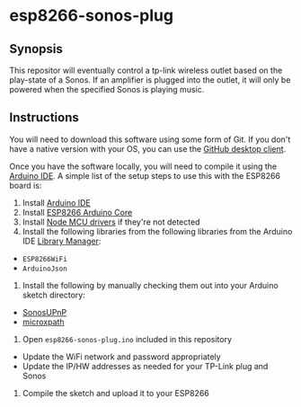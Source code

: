 # esp8266-sonos-plug

## Synopsis

This repositor will eventually control a tp-link wireless outlet based on the play-state of a Sonos.
If an amplifier is plugged into the outlet, it will only be powered when the specified Sonos is playing music.

## Instructions

You will need to download this software using some form of Git.
If you don't have a native version with your OS, you can use the [GitHub desktop client](https://desktop.github.com/).

Once you have the software locally, you will need to compile it using the [Arduino IDE](https://www.arduino.cc/en/Main/Software).
A simple list of the setup steps to use this with the ESP8266 board is:
1. Install [Arduino IDE](https://www.arduino.cc/en/Main/Software)
1. Install [ESP8266 Arduino Core](https://github.com/esp8266/Arduino)
1. Install [Node MCU drivers](https://www.silabs.com/products/mcu/Pages/USBtoUARTBridgeVCPDrivers.aspx) if they're not detected
1. Install the following libraries from the following libraries from the Arduino IDE [Library Manager](https://www.arduino.cc/en/Guide/Libraries):
  * `ESP8266WiFi`
  * `ArduinoJson`
1. Install the following by manually checking them out into your Arduino sketch directory:
  * [SonosUPnP](https://github.com/tmittet/sonos)
  * [microxpath](https://github.com/tmittet/microxpath)
1. Open `esp8266-sonos-plug.ino` included in this repository
  * Update the WiFi network and password appropriately
  * Update the IP/HW addresses as needed for your TP-Link plug and Sonos
1. Compile the sketch and upload it to your ESP8266

